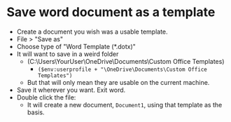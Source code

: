 # Save word document as a template

- Create a document you wish was a usable template.
- File > "Save as"
- Choose type of "Word Template (*.dotx)"
- It will want to save in a weird folder 
	- (C:\Users\YourUser\OneDrive\Documents\Custom Office Templates) 
	  - `($env:userprofile + "\OneDrive\Documents\Custom Office Templates")`
  - But that will only mean they are usable on the current machine.
- Save it wherever you want. Exit word. 
- Double click the file:
  - It will create a new document, `Document1`, using that template as the basis.
